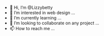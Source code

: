 - 👋 Hi, I’m @Lizzybetty
- 👀 I’m interested in web design ...
- 🌱 I’m currently learning ...
- 💞️ I’m looking to collaborate on any project ...
- 📫 How to reach me ...

<!---
Lizzybetty/Lizzybetty is a ✨ special ✨ repository because its `README.md` (this file) appears on your GitHub profile.
You can click the Preview link to take a look at your changes.
--->

